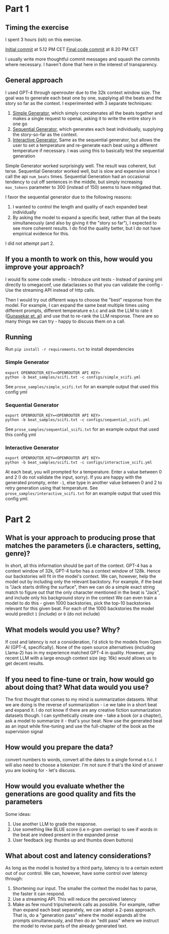 # Part 1

## Timing the exercise

I spent 3 hours (ish) on this exercise.

[Initial commit](https://github.com/kevinmartinjos/beats-to-prose/commit/8ab32fe2ce540a113399833cd94c9ca707470898) at 5.12 PM CET
[Final code commit](https://github.com/kevinmartinjos/beats-to-prose/commit/edea0da1919e409ddba85e4d7deb65cebb827fda) at 8.20 PM CET

I usually write more thoughtful commit messages and squash the commits where necessary. I haven't done that here in the interest of transparency.

## General approach
I used GPT-4 through openrouter due to the 32k context window size. The goal was to generate each beat one by one, supplying all the beats and the story so far as the context.
I experimented with 3 separate techniques:

1. [Simple Generator](https://github.com/kevinmartinjos/beats-to-prose/blob/main/generators/simple_generator.py), which simply concatenates all the beats together and makes a single request to openai, asking it to write the entire story in one go
2. [Sequential Generator](https://github.com/kevinmartinjos/beats-to-prose/blob/main/generators/sequential_generator.py), which generates each beat individually, supplying the story-so-far as the context.
3. [Interactive Generator](https://github.com/kevinmartinjos/beats-to-prose/blob/main/generators/interactive_generator.py), Same as the sequential generator, but allows the user to set a temperature and re-generate each beat using a different temperature if necessary. I was using this to basically test the sequential generation

Simple Generator worked surprisingly well. The result was coherent, but terse. Sequential Generator worked well, but is slow and expensive since I call the api `num_beats` times.
Sequential Generation had an occasional tendency to cut off sentences in the middle, but simply increasing `max_tokens` parameter to 300 (instead of 150) seems to have mitigated that.

I favor the sequential generator due to the following reasons:
1. I wanted to control the length and quality of each expanded beat individually
2. By asking the model to expand a specific beat, rather than all the beats simultaneously (and also by giving it the "story so far"), I expected to see more coherent results. I do find the quality better, but I do not have empirical evidence for this.

I did not attempt part 2.


## If you a month to work on this, how would you improve your approach?
I would fix some code smells:
    - Introduce unit tests
    - Instead of parsing yml directly to omegaconf, use dataclasses so that you can validate the config
    - Use the streaming API instead of http calls. 

Then I would try out different ways to choose the "best" response from the model. For example, I can expand the same beat multiple times using different prompts, different temperature e.t.c and ask the LLM to rate it ([Gunasekar et. al](https://arxiv.org/abs/2306.11644)) and use that to re-rank the LLM response.
There are so many things we can try - happy to discuss them on a call.


## Running
Run `pip install -r requirements.txt` to install dependencies

### Simple Generator
```commandline
export OPENROUTER_KEY=<OPENROUTER API KEY>
python -b beat_samples/scifi.txt -c configs/simple_scifi.yml
```

See `prose_samples/simple_scifi.txt` for an example output that used this config yml

### Sequential Generator
```commandline
export OPENROUTER_KEY=<OPENROUTER API KEY>
python -b beat_samples/scifi.txt -c configs/sequential_scifi.yml
```

See `prose_samples/sequential_scifi.txt` for an example output that used this config yml

### Interactive Generator
```commandline
export OPENROUTER_KEY=<OPENROUTER API KEY>
python -b beat_samples/scifi.txt -c configs/interactive_scifi.yml
```

At each beat, you will prompted for a temperature. Enter a value between 0 and 2 (I do not validate the input, sorry).
If you are happy with the generated prompty, enter `-1`, else type in another value between 0 and 2 to retry generation using that temperature.
See `prose_samples/interactive_scifi.txt` for an example output that used this config yml.

# Part 2

## What is your approach to producing prose that matches the parameters (i.e characters, setting, genre)?
In short, all this information should be part of the context. GPT-4 has a context window of 32k, GPT-4 turbo has a context window of 128k.
Hence our backstories will fit in the model's context.
We can, however, help the model out by including only the relevant backstory. For example, if the beat is "Jack starts drilling the surface", then we can do a simple exact string match to figure out that the only character mentioned in the beat is "Jack", and include only his background story in the context
We can even train a model to do this - given 1000 backstories, pick the top-10 backstories relevant for this given beat. For each of the 1000 backstories the model would predict `1` (include) or `0` (do not include)


## What models would you use? Why?
If cost and latency is not a consideration, I'd stick to the models from Open AI (GPT-4, specifically).
None of the open source alternatives (including Llama-2) has in my experience matched GPT-4 in quality.
However, any recent LLM with a large enough context size (eg: 16k) would allows us to get decent results.

## If you need to fine-tune or train, how would go about doing that? What data would you use?
The first thought that comes to my mind is summarization datasets. What we are doing is the reverse of summarization - i.e we take in a short beat and expand it.
I do not know if there are any creative fiction summarization datasets though.
I can synthetically create one - take a book (or a chapter), ask a model to summarize it - that's your beat. Now use the generated beat as an input while fine-tuning and use the full-chapter of the book as the supervision signal

## How would you prepare the data?
convert numbers to words, convert all the dates to a single format e.t.c.
I will also need to choose a tokenizer. I'm not sure if that's the kind of answer you are looking for - let's discuss.

## How would you evaluate whether the generations are good quality and fits the parameters
Some ideas:

1. Use another LLM to grade the response.
2. Use something like BLUE score (i.e n-gram overlap) to see if words in the beat are indeed present in the expanded prose
3. User feedback (eg: thumbs up and thumbs down buttons)

## What about cost and latency considerations?
As long as the model is hosted by a third party, latency is to a certain extent out of our control. We can, however, have some control over latency through:
1. Shortening our input. The smaller the context the model has to parse, the faster it can respond.
2. Use a streaming API. This will reduce the perceived latency
3. Make as few round trips/network calls as possible. For example, rather than expand each beat separately, we can adopt a 2-pass approach. That is, do a "generation pass" where the model expands all the prompts simultaneously, and then do an "edit pass" where we instruct the model to revise parts of the already generated text. 